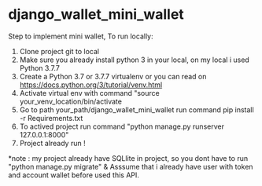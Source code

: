 # django_wallet_mini_wallet

Step to implement mini wallet, To run locally:

1. Clone project git to local
2. Make sure you already install python 3 in your local, on my local i used Python 3.7.7
3. Create a Python 3.7 or 3.7.7 virtualenv or you can read on https://docs.python.org/3/tutorial/venv.html
4. Activate virtual env with command "source your_venv_location/bin/activate
5. Go to path your_path/django_wallet_mini_wallet run command pip install -r Requirements.txt
6. To actived project run command "python manage.py runserver 127.0.0.1:8000"
7. Project already run !

*note : my project already have SQLlite in project, so you dont have to run "python manage.py migrate" & Asssume that i already have user with token and account wallet before used this API.
